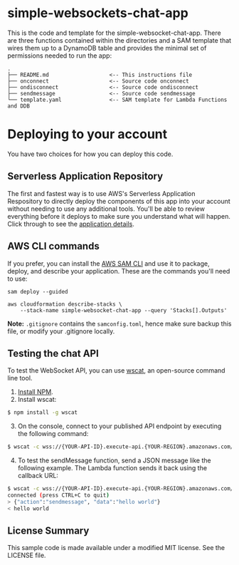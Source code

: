 # simple-websockets-chat-app

This is the code and template for the simple-websocket-chat-app.  There are three functions contained within the directories and a SAM template that wires them up to a DynamoDB table and provides the minimal set of permissions needed to run the app:

```
.
├── README.md                   <-- This instructions file
├── onconnect                   <-- Source code onconnect
├── ondisconnect                <-- Source code ondisconnect
├── sendmessage                 <-- Source code sendmessage
└── template.yaml               <-- SAM template for Lambda Functions and DDB
```


# Deploying to your account

You have two choices for how you can deploy this code.

## Serverless Application Repository

The first and fastest way is to use AWS's Serverless Application Respository to directly deploy the components of this app into your account without needing to use any additional tools. You'll be able to review everything before it deploys to make sure you understand what will happen.  Click through to see the [application details](https://serverlessrepo.aws.amazon.com/applications/arn:aws:serverlessrepo:us-east-1:729047367331:applications~simple-websockets-chat-app).

## AWS CLI commands

If you prefer, you can install the [AWS SAM CLI](https://docs.aws.amazon.com/serverless-application-model/latest/developerguide/serverless-sam-cli-install.html) and use it to package, deploy, and describe your application.  These are the commands you'll need to use:

```
sam deploy --guided

aws cloudformation describe-stacks \
    --stack-name simple-websocket-chat-app --query 'Stacks[].Outputs'
```

**Note:** `.gitignore` contains the `samconfig.toml`, hence make sure backup this file, or modify your .gitignore locally.

## Testing the chat API

To test the WebSocket API, you can use [wscat](https://github.com/websockets/wscat), an open-source command line tool.

1. [Install NPM](https://www.npmjs.com/get-npm).
2. Install wscat:
``` bash
$ npm install -g wscat
```
3. On the console, connect to your published API endpoint by executing the following command:
``` bash
$ wscat -c wss://{YOUR-API-ID}.execute-api.{YOUR-REGION}.amazonaws.com/{STAGE}
```
4. To test the sendMessage function, send a JSON message like the following example. The Lambda function sends it back using the callback URL: 
``` bash
$ wscat -c wss://{YOUR-API-ID}.execute-api.{YOUR-REGION}.amazonaws.com/prod
connected (press CTRL+C to quit)
> {"action":"sendmessage", "data":"hello world"}
< hello world
```

## License Summary

This sample code is made available under a modified MIT license. See the LICENSE file.
